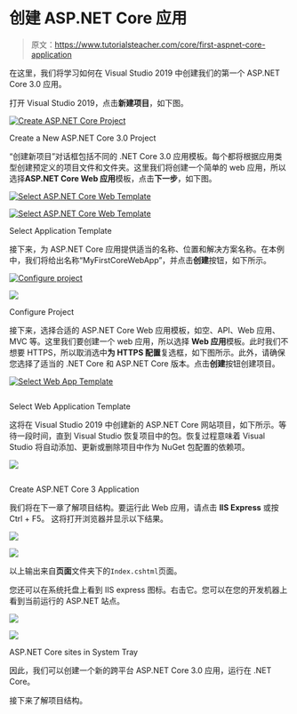 # 创建 ASP.NET Core 应用

> 原文：<https://www.tutorialsteacher.com/core/first-aspnet-core-application>

在这里，我们将学习如何在 Visual Studio 2019 中创建我们的第一个 ASP.NET Core 3.0 应用。

打开 Visual Studio 2019，点击**新建项目**，如下图。

[<picture><source srcset="../../Content/images/core/create-newproject-vs2019.webp" type="image/webp"> <source srcset="../../Content/images/core/create-newproject-vs2019.png" type="image/png"> ![Create ASP.NET Core Project](img/c637520bba06092f02c6bb8d279df5f7.png) </picture>](../../Content/images/core/create-newproject-vs2019.png) 

Create a New ASP.NET Core 3.0 Project



“创建新项目”对话框包括不同的 .NET Core 3.0 应用模板。每个都将根据应用类型创建预定义的项目文件和文件夹。这里我们将创建一个简单的 web 应用，所以选择**ASP.NET Core Web 应用**模板，点击**下一步**，如下图。

[<picture><source data-srcset="../../Content/images/core/create-newproject2-vs2019.webp" type="image/webp"> <source data-srcset="../../Content/images/core/create-newproject2-vs2019.PNG" type="image/png"> ![Select ASP.NET Core Web Template](img/90d13e2494b14b4bac99da30c2653e5b.png) </picture>](../../Content/images/core/create-newproject2-vs2019.PNG) 

<noscript>&#13; <a href="../../Content/images/core/create-newproject2-vs2019.PNG" target="_blank">&#13; <img alt="Select ASP.NET Core Web Template" src="img/90d13e2494b14b4bac99da30c2653e5b.png" data-original-src="https://www.tutorialsteacher.com/Content/images/core/create-newproject2-vs2019.PNG"/>&#13; </a>&#13;</noscript>

Select Application Template



接下来，为 ASP.NET Core 应用提供适当的名称、位置和解决方案名称。在本例中，我们将给出名称“MyFirstCoreWebApp”，并点击**创建**按钮，如下所示。

[<picture><source data-srcset="../../Content/images/core/create-webapp-vs2019.webp" type="image/webp"> <source data-srcset="../../Content/images/core/create-webapp-vs2019.PNG" type="image/png"> ![Configure project](img/35eff2f694c3f09c4ac277a8e9e1a8b5.png) </picture>](../../Content/images/core/create-webapp-vs2019.PNG) 

<noscript>&#13; <a href="../../Content/images/core/create-webapp-vs2019.PNG" target="_blank">&#13; <img src="img/35eff2f694c3f09c4ac277a8e9e1a8b5.png" data-original-src="https://www.tutorialsteacher.com/Content/images/core/create-webapp-vs2019.PNG"/>&#13; </a>&#13;</noscript>

Configure Project



接下来，选择合适的 ASP.NET Core Web 应用模板，如空、API、Web 应用、MVC 等。这里我们要创建一个 web 应用，所以选择 **Web 应用**模板。此时我们不想要 HTTPS，所以取消选中**为 HTTPS 配置**复选框，如下图所示。此外，请确保您选择了适当的 .NET Core 和 ASP.NET Core 版本。点击**创建**按钮创建项目。

[<picture><source data-srcset="../../Content/images/core/select-template-vs2019.webp" type="image/webp"> <source data-srcset="../../Content/images/core/select-template-vs2019.PNG" type="image/png"> ![Select Web App Template](img/fe713f74129069f27fdaa3afc05696cc.png) </picture>](../../Content/images/core/select-template-vs2019.PNG) 

<noscript>&#13; <a href="../../Content/images/core/select-template-vs2019.PNG" target="_blank">&#13; <img alt="" src="img/70551f4be4aadebc58ea5b382f3196f2.png" data-original-src="https://www.tutorialsteacher.com/Content/images/core/select-template-vs2019.PNG"/>&#13; </a>&#13;</noscript>

Select Web Application Template



这将在 Visual Studio 2019 中创建新的 ASP.NET Core 网站项目，如下所示。等待一段时间，直到 Visual Studio 恢复项目中的包。恢复过程意味着 Visual Studio 将自动添加、更新或删除项目中作为 NuGet 包配置的依赖项。

[<picture><source data-srcset="../../Content/images/core/web-project.webp" type="image/webp"> <source data-srcset="../../Content/images/core/web-project.PNG" type="image/png"> ![](img/74490e4c093aabbad7607084320df3c5.png) </picture>](../../Content/images/core/web-project.PNG) 

<noscript>&#13; <a href="../../Content/images/core/web-project.PNG" target="_blank">&#13; <img alt="" src="img/972741c479b66b1364f1cf17523340ee.png" data-original-src="https://www.tutorialsteacher.com/Content/images/core/web-project.PNG"/>&#13; </a>&#13;</noscript>

Create ASP.NET Core 3 Application



我们将在下一章了解项目结构。要运行此 Web 应用，请点击 **IIS Express** 或按 Ctrl + F5。 这将打开浏览器并显示以下结果。

[<picture><source data-srcset="../../Content/images/core/run-web-app.webp" type="image/webp"> <source data-srcset="../../Content/images/core/run-web-app.PNG" type="image/png"> ![](img/ebd1d2a2123f430f09b19b6b193c34af.png) </picture>](../../Content/images/core/run-web-app.png) 

<noscript>&#13; <a href="../../Content/images/core/run-web-app.png" target="_blank">&#13; <img src="img/ebd1d2a2123f430f09b19b6b193c34af.png" data-original-src="https://www.tutorialsteacher.com/Content/images/core/run-web-app.png"/>&#13; </a>&#13;</noscript>



以上输出来自**页面**文件夹下的`Index.cshtml`页面。

您还可以在系统托盘上看到 IIS express 图标。右击它。您可以在您的开发机器上看到当前运行的 ASP.NET 站点。

[<picture><source data-srcset="../../Content/images/core/system-tray.webp" type="image/webp"> <source data-srcset="../../Content/images/core/system-tray.PNG" type="image/png"> ![](img/6290ac8a066557a9ec5793d10086e5f1.png) </picture>](../../Content/images/core/system-tray.png) 

<noscript>&#13; <a href="../../Content/images/core/system-tray.png" target="_blank">&#13; <img src="img/6290ac8a066557a9ec5793d10086e5f1.png" data-original-src="https://www.tutorialsteacher.com/Content/images/core/system-tray.png"/>&#13; </a>&#13;</noscript>

ASP.NET Core sites in System Tray



因此，我们可以创建一个新的跨平台 ASP.NET Core 3.0 应用，运行在 .NET Core。

接下来了解项目结构。